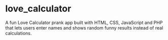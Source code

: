 # love_calculator
A fun Love Calculator prank app built with HTML, CSS, JavaScript and PHP that lets users enter names and shows random funny results instead of real calculations.
